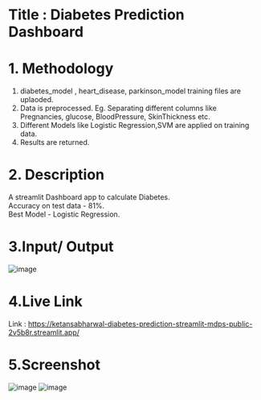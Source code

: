 # Title : Diabetes Prediction Dashboard

# 1. Methodology
1. diabetes_model , heart_disease, parkinson_model training files are uplaoded.
2. Data is preprocessed. Eg. Separating different columns like Pregnancies, glucose, BloodPressure, SkinThickness etc.
3. Different Models like Logistic Regression,SVM are applied on training data.
4. Results are returned.

# 2. Description
A streamlit Dashboard app to calculate Diabetes.<br/>
Accuracy on test data - 81%.  <br/> Best Model - Logistic Regression.

# 3.Input/ Output
![image](https://user-images.githubusercontent.com/68148063/208244185-e6bcc722-70c6-4797-bb90-83e02f373830.png)


# 4.Live Link
Link : https://ketansabharwal-diabetes-prediction-streamlit-mdps-public-2v5b8r.streamlit.app/

# 5.Screenshot
![image](https://user-images.githubusercontent.com/68148063/208243521-192b5759-7421-4a03-8249-bb7f237d4a9b.png)
![image](https://user-images.githubusercontent.com/68148063/208243563-19510da6-b1cd-428b-b09e-56c6f56a3949.png)
